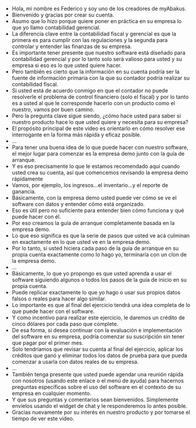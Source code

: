 - Hola, mi nombre es Federico y soy uno de los creadores de myAbakus.
- Bienvenido y gracias por crear su cuenta.
- Asumo que lo hizo porque quiere poner en práctica en su empresa lo que yo llamo contabilidad gerencial.
- La diferencia clave entre la contabilidad fiscal y gerencial es que la primera es para cumplir con las regulaciones y la segunda para controlar y entender las finanzas de su empresa.
- Es importante tener presente que nuestro software está diseñado para contabilidad gerencial y por lo tanto solo será valioso para usted y su empresa si eso es lo que usted quiere hacer.
- Pero también es cierto que la información en su cuenta podría ser la fuente de información primaria con la que su contador podría realizar su contabilidad fiscal.
- Si usted está de acuerdo conmigo en que el contador no puede resolverle el problema de control financiero (solo el fiscal) y por lo tanto es a usted al que le corresponde hacerlo con un producto como el nuestro, vamos por buen camino.
- Pero la pregunta clave sigue siendo, ¿cómo hace usted para saber si nuestro producto hace lo que usted quiere y necesita para su empresa?
- El propósito principal de este video es orientarlo en cómo resolver ese interrogante en la forma más rápida y eficaz posible.
- ...
- Para tener una buena idea de lo que puede hacer con nuestro software, el mejor lugar para comenzar es la empresa demo junto con la guía de arranque.
- Y es eso precisamente lo que le estamos recomendado aquí cuando usted crea su cuenta, así que comencemos revisando la empresa demo rápidamente
- Vamos, por ejemplo, los ingresos...el inventario...y el reporte de ganancia.
- Básicamente, con la empresa demo usted puede ver cómo se ve el software con datos y entender cómo está organizado.
- Eso es útil pero no suficiente para entender bien cómo funciona y qué puede hacer con él. 
- Por eso creamos la guía de arranque completamente basada en la empresa demo.
- Lo que eso significa es que la serie de pasos que usted ve acá culminan en exactamente en lo que usted ve en la empresa demo. 
- Por lo tanto, si usted hiciera cada paso de la guía de arranque en su propia cuenta exactamente como lo hago yo, terminaría con un clon de la empresa demo.
- ...
- Básicamente, lo que yo propongo es que usted aprenda a usar el software siguiendo algunos o todos los pasos de la guía de inicio en su propia cuenta.
- Puede replicar exactamente lo que yo hago o usar sus propios datos falsos o reales para hacer algo similar.
- Lo importante es que al final del ejercicio tendrá una idea completa de lo que puede hacer con el software.
- Y como incentivo para realizar este ejercicio, le daremos un crédito de cinco dólares por cada paso que complete.
- De esa forma, si desea continuar con la evaluación e implementación del software en su empresa, podría comenzar su suscripción sin tener que pagar por el primer mes.
- Solo tendríamos que revisar su cuenta al final del ejercicio, aplicar los créditos que ganó y eliminar todos los datos de prueba para que pueda comenzar a usarla con datos reales de su empresa.
- ...
- También tenga presente que usted puede agendar una reunión rápida con nosotros (usando este enlace o el menú de ayuda) para hacernos preguntas específicas sobre el uso del software en el contexto de su empresa en cualquier momento.
- Y que sus preguntas y comentarios sean bienvenidos. Simplemente envíelos usando el widget de chat y le responderemos lo antes posible.
- Gracias nuevamente por su interés en nuestro producto y por tomarse el tiempo de ver este video.
